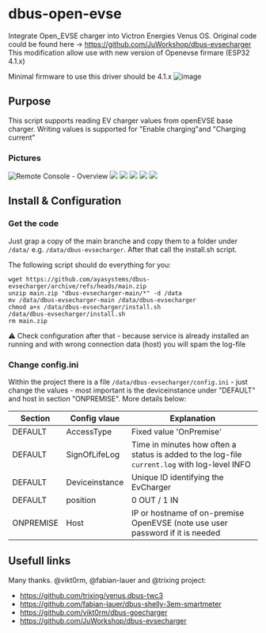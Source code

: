 # dbus-open-evse
Integrate Open_EVSE charger into Victron Energies Venus OS. 
Original code could be found here -> https://github.com/JuWorkshop/dbus-evsecharger
This modification allow use with new version of Openevse firmare (ESP32 4.1.x)

Minimal firmware to use this driver should be 4.1.x 
![image](https://user-images.githubusercontent.com/7864168/192815573-25d378bc-108c-481e-b4b8-eeb2356c2248.png)

## Purpose
This script supports reading EV charger values from openEVSE base charger. Writing values is supported for "Enable charging"and  "Charging current" 

### Pictures
![Remote Console - Overview](img/1-DeviceList.png) 
![](img/2-EVSE.png)
![](img/3-Device.png)
![](img/4-VRM_Portal.png)
![](img/5-VRM_Devices.png)
![](img/6-VRM_Graph.png)

## Install & Configuration
### Get the code
Just grap a copy of the main branche and copy them to a folder under `/data/` e.g. `/data/dbus-evsecharger`.
After that call the install.sh script.

The following script should do everything for you:
```
wget https://github.com/ayasystems/dbus-evsecharger/archive/refs/heads/main.zip
unzip main.zip "dbus-evsecharger-main/*" -d /data
mv /data/dbus-evsecharger-main /data/dbus-evsecharger
chmod a+x /data/dbus-evsecharger/install.sh
/data/dbus-evsecharger/install.sh
rm main.zip
```
⚠️ Check configuration after that - because service is already installed an running and with wrong connection data (host) you will spam the log-file

### Change config.ini
Within the project there is a file `/data/dbus-evsecharger/config.ini` - just change the values - most important is the deviceinstance under "DEFAULT" and host in section "ONPREMISE". More details below:

| Section  | Config vlaue | Explanation |
| ------------- | ------------- | ------------- |
| DEFAULT  | AccessType | Fixed value 'OnPremise' |
| DEFAULT  | SignOfLifeLog  | Time in minutes how often a status is added to the log-file `current.log` with log-level INFO |
| DEFAULT  | Deviceinstance | Unique ID identifying the EvCharger |
| DEFAULT  | position | 0 OUT / 1 IN |
| ONPREMISE  | Host | IP or hostname of on-premise OpenEVSE (note use user password if it is needed |


## Usefull links
Many thanks. @vikt0rm, @fabian-lauer and @trixing project:
- https://github.com/trixing/venus.dbus-twc3
- https://github.com/fabian-lauer/dbus-shelly-3em-smartmeter
- https://github.com/vikt0rm/dbus-goecharger
- https://github.com/JuWorkshop/dbus-evsecharger
